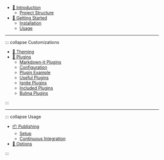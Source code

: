 * [:page_facing_up: Introduction](Introduction.md)
  * [Project Structure](ProjectStructure.md)
* [:tada: Getting Started](GettingStarted.md)
  * [Installation](GettingStarted.md#installation)
  * [Usage](GettingStarted.md#usage)

---

::: collapse Customizations

* [:nail_care: Theming](Theming.md)
* [:cake: Plugins](Plugins.md)
  * [Markdown-it Plugins](Plugins.md#markdown-it-plugins)
  * [Configuration](Plugins.md#configuration)
  * [Plugin Example](Plugins.md#plugin-example)
  * [Useful Plugins](Plugins.md#useful-plugins)
  * [Ignite Plugins](IgnitePlugins.md)
  * [Included Plugins](IncludedPlugins.md)
  * [Bulma Plugins](BulmaPlugins.md)

:::

---

::: collapse Usage

* [:package: Publishing](Publishing.md)
  * [Setup](Publishing.md#setup-branch)
  * [Continuous Integration](Publishing.md#Continuous-integration)
* [:wrench: Options](Options.md)

:::

